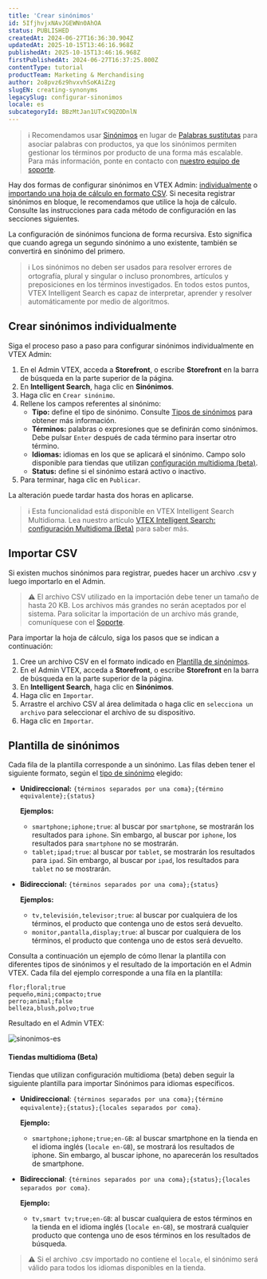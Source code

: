```yaml
---
title: 'Crear sinónimos'
id: 5IfjhvjxNAvJGEWNn0AhOA
status: PUBLISHED
createdAt: 2024-06-27T16:36:30.904Z
updatedAt: 2025-10-15T13:46:16.968Z
publishedAt: 2025-10-15T13:46:16.968Z
firstPublishedAt: 2024-06-27T16:37:25.800Z
contentType: tutorial
productTeam: Marketing & Merchandising
author: 2o8pvz6z9hvxvhSoKAiZzg
slugEN: creating-synonyms
legacySlug: configurar-sinonimos
locale: es
subcategoryId: BBzMtJan1UTxC9QZODnlN
---
```


> ℹ️ Recomendamos usar [Sinónimos](/es/tracks/vtex-intelligent-search--19wrbB7nEQcmwzDPl1l4Cb/1pxAWPEglBey1UFdvcetZ) en lugar de [Palabras sustitutas](/es/tutorial/otimizar-as-buscas-com-palavras-substitutas--32FqSsl5VuQyiIMEc02Uwu?&utm_source=autocomplete) para asociar palabras con productos, ya que los sinónimos permiten gestionar los términos por producto de una forma más escalable. Para más información, ponte en contacto con [nuestro equipo de soporte](https://support.vtex.com/hc/es/requests).

Hay dos formas de configurar sinónimos en VTEX Admin: [individualmente](#crear-sinonimos-individualmente) o [importando una hoja de cálculo en formato CSV](#). Si necesita registrar sinónimos en bloque, le recomendamos que utilice la hoja de cálculo. Consulte las instrucciones para cada método de configuración en las secciones siguientes.

La configuración de sinónimos funciona de forma recursiva. Esto significa que cuando agrega un segundo sinónimo a uno existente, también se convertirá en sinónimo del primero.

> ℹ️ Los sinónimos no deben ser usados para resolver errores de ortografía, plural y singular o incluso pronombres, artículos y preposiciones en los términos investigados. En todos estos puntos, VTEX Intelligent Search es capaz de interpretar, aprender y resolver automáticamente por medio de algoritmos. 

## Crear sinónimos individualmente

Siga el proceso paso a paso para configurar sinónimos individualmente en VTEX Admin:

1. En el Admin VTEX, acceda a __Storefront__, o escribe __Storefront__ en la barra de búsqueda en la parte superior de la página.
2. En **Intelligent Search**, haga clic en __Sinónimos__. 
2. Haga clic en `Crear sinónimo`.
3. Rellene los campos referentes al sinónimo:
   - __Tipo:__ define el tipo de sinónimo. Consulte [Tipos de sinónimos](/es/tracks/vtex-intelligent-search--19wrbB7nEQcmwzDPl1l4Cb/1pxAWPEglBey1UFdvcetZV#tipos-de-sinonimos) para obtener más información.
   - __Términos:__ palabras o expresiones que se definirán como sinónimos. Debe pulsar `Enter` después de cada término para insertar otro término.
   - **Idiomas:** idiomas en los que se aplicará el sinónimo. Campo solo disponible para tiendas que utilizan [configuración multidioma (beta)](/es/tutorial/vtex-intelligent-search-configuracoes-multi-idioma-beta--2WahlTESLXIJ9XBdQMdTYO).
   - __Status:__ define si el sinónimo estará activo o inactivo.
4. Para terminar, haga clic en `Publicar`.

La alteración puede tardar hasta dos horas en aplicarse.

> ℹ️ Esta funcionalidad está disponible en VTEX Intelligent Search Multidioma. Lea nuestro artículo [VTEX Intelligent Search: configuración Multidioma (Beta)](/es/tutorial/vtex-intelligent-search-configuracion-multidioma-beta--2WahlTESLXIJ9XBdQMdTYO#sinonimos) para saber más.

## Importar CSV

Si existen muchos sinónimos para registrar, puedes hacer un archivo .csv y luego importarlo en el Admin.

> ⚠️ El archivo CSV utilizado en la importación debe tener un tamaño de hasta 20 KB. Los archivos más grandes no serán aceptados por el sistema. Para solicitar la importación de un archivo más grande, comuníquese con el [Soporte](https://support.vtex.com/hc/es-mx/requests).

Para importar la hoja de cálculo, siga los pasos que se indican a continuación:

1. Cree un archivo CSV en el formato indicado en [Plantilla de sinónimos](#plantilla-de-sinonimos).
2. En el Admin VTEX, acceda a __Storefront__, o escribe __Storefront__ en la barra de búsqueda en la parte superior de la página.
3. En **Intelligent Search**, haga clic en __Sinónimos__. 
4. Haga clic en <i class="fas fa-download"></i> `Importar`.
5. Arrastre el archivo CSV al área delimitada o haga clic en `selecciona un archivo` para seleccionar el archivo de su dispositivo.
6. Haga clic en `Importar`.

## Plantilla de sinónimos

Cada fila de la plantilla corresponde a un sinónimo. Las filas deben tener el siguiente formato, según el [tipo de sinónimo](/es/tracks/vtex-intelligent-search--19wrbB7nEQcmwzDPl1l4Cb/1pxAWPEglBey1UFdvcetZV#tipos-de-sinonimos) elegido:

- __Unidireccional:__ `{términos separados por una coma};{término equivalente};{status}`

   __Ejemplos:__

    - `smartphone;iphone;true`: al buscar por `smartphone`, se mostrarán los resultados para `iphone`. Sin embargo, al buscar por `iphone`, los resultados para `smartphone` no se mostrarán.
    - `tablet;ipad;true`: al buscar por `tablet`, se mostrarán los resultados para `ipad`. Sin embargo, al buscar por `ipad`, los resultados para `tablet` no se mostrarán.

 - __Bidireccional:__ `{términos separados por una coma};{status}`

    __Ejemplos:__

    - `tv,televisión,televisor;true`: al buscar por cualquiera de los términos, el producto que contenga uno de estos será devuelto.
    - `monitor,pantalla,display;true`: al buscar por cualquiera de los términos, el producto que contenga uno de estos será devuelto.

Consulta a continuación un ejemplo de cómo llenar la plantilla con diferentes tipos de sinónimos y el resultado de la importación en el Admin VTEX. Cada fila del ejemplo corresponde a una fila en la plantilla:

```
flor;floral;true
pequeño,mini;compacto;true
perro;animal;false
belleza,blush,polvo;true
```

Resultado en el Admin VTEX:

![sinonimos-es](https://cdn.statically.io/gh/vtexdocs/help-center-content/refs/heads/main/docs/es/tutorials/intelligent-search/sin%C3%B3nimos/crear-sinonimos_1.png)

#### Tiendas multidioma (Beta)

Tiendas que utilizan configuración multidioma (beta) deben seguir la siguiente plantilla para importar Sinónimos para idiomas específicos.

- __Unidireccional__: `{términos separados por una coma};{término equivalente};{status};{locales separados por coma}`.

   __Ejemplo:__
   - `smartphone;iphone;true;en-GB`: al buscar smartphone en la tienda en el idioma inglés (`locale en-GB`), se mostrará los resultados de iphone.  Sin embargo, al buscar iphone, no aparecerán los resultados de smartphone.

- __Bidireccional__: `{términos separados por una coma};{status};{locales separados por coma}`.

   __Ejemplo:__
   - `tv,smart tv;true;en-GB`: al buscar cualquiera de estos términos en la tienda en el idioma inglés (`locale en-GB`), se mostrará cualquier producto que contenga uno de esos términos en los resultados de búsqueda.

> ⚠️  Si el archivo .csv importado no contiene el `locale`, el sinónimo será válido para todos los idiomas disponibles en la tienda. 

